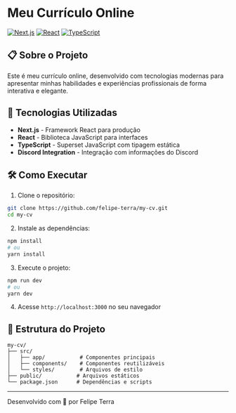 # Meu Currículo Online

[![Next.js](https://img.shields.io/badge/Next.js-000000?style=for-the-badge&logo=next.js&logoColor=white)](https://nextjs.org/)
[![React](https://img.shields.io/badge/React-61DAFB?style=for-the-badge&logo=react&logoColor=black)](https://reactjs.org/)
[![TypeScript](https://img.shields.io/badge/TypeScript-3178C6?style=for-the-badge&logo=typescript&logoColor=white)](https://www.typescriptlang.org/)

## 📋 Sobre o Projeto

Este é meu currículo online, desenvolvido com tecnologias modernas para apresentar minhas habilidades e experiências profissionais de forma interativa e elegante.

## 🚀 Tecnologias Utilizadas

- **Next.js** - Framework React para produção
- **React** - Biblioteca JavaScript para interfaces
- **TypeScript** - Superset JavaScript com tipagem estática
- **Discord Integration** - Integração com informações do Discord

## 🛠️ Como Executar

1. Clone o repositório:
```bash
git clone https://github.com/felipe-terra/my-cv.git
cd my-cv
```

2. Instale as dependências:
```bash
npm install
# ou
yarn install
```

3. Execute o projeto:
```bash
npm run dev
# ou
yarn dev
```

4. Acesse `http://localhost:3000` no seu navegador

## 📁 Estrutura do Projeto

```
my-cv/
├── src/
│   ├── app/           # Componentes principais
│   ├── components/    # Componentes reutilizáveis
│   └── styles/        # Arquivos de estilo
├── public/           # Arquivos estáticos
└── package.json      # Dependências e scripts
```

---

Desenvolvido com 💙 por Felipe Terra
